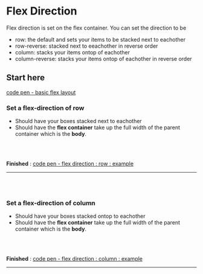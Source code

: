 # Flex Direction

Flex direction is set on the flex container. You can set the direction to be 
- row: the default and sets your items to be stacked next to eachother
- row-reverse: stacked next to eeachother in reverse order
- column: stacks your items ontop of eachother
- column-reverse: stacks your items ontop of eachother in reverse order

## Start here

[code pen - basic flex layout ](https://codepen.io/wesduff/pen/GMvQmG)

### Set a flex-direction of row
- Should have your boxes stacked next to eachother
- Should have the **flex container** take up the full width of the parent container which is the __body__.

<br />
<br />

**Finished** : [code pen - flex direction : row : example ](https://codepen.io/wesduff/pen/VMzQWr)
<br />
<hr />
<br />
<br />

### Set a flex-direction of column
- Should have your boxes stacked ontop to eachother
- Should have the **flex container** take up the full width of the parent container which is the __body__.

<br />
<br />

**Finished** : [code pen - flex direction : column :  example ](https://codepen.io/wesduff/pen/VMzQWr)
<br />
<hr />
